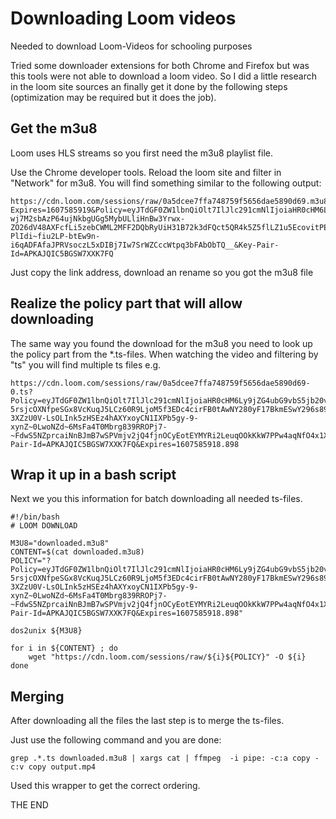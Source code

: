 # Downloading Loom videos
Needed to download Loom-Videos for schooling purposes

Tried some downloader extensions for both Chrome and Firefox but was this tools were not able to download a loom video. So I did a little research in the loom site sources an finally get it done by the following steps (optimization may be required but it does the job).

## Get the m3u8
Loom uses HLS streams so you first need the m3u8 playlist file.

Use the Chrome developer tools. Reload the loom site and filter in "Network" for m3u8. You will find something similar to the following output:

```
https://cdn.loom.com/sessions/raw/0a5dcee7ffa748759f5656dae5890d69.m3u8?Expires=1607585919&Policy=eyJTdGF0ZW1lbnQiOlt7IlJlc291cmNlIjoiaHR0cHM6Ly9jZG4ubG9vbS5jb20vc2Vzc2lvbnMvcmF3LzBhNWRjZWU3ZmZhNzQ4NzU5ZjU2NTZkYWU1ODkwZDY5Lm0zdTgiLCJDb25kaXRpb24iOnsiRGF0ZUxlc3NUaGFuIjp7IkFXUzpFcG9jaFRpbWUiOjE2MDc1ODU5MTl9fX1dfQ__&Signature=brq4RBUwL~nZqCcb50BoQuVmAji4vMHPZ2qtewNd4a9IwjKF7LGWHp9CKqR9CzkQIfgGZeTeH0H5LJVb51TMRckGEwmdxczfvaYn6yUDqhssMKSXDDc15CcYonhFavFE~GOyUvcQczdI9Nkp-wj7M2sbAzP64ujNkbgUGg5MybULliHnBw3Yrwx-ZO26dV48AXFcfLi5zebCWML2MFF2DQbRyUiH31B72k3dFQct5QR4k5Z5flLZ1u5EcovitPEoOJeXnvKts8iTjQrbv-PlIdi~fiu2LP-btEw9n-i6qADFAfaJPRVsoczL5xDIBj7Iw7SrWZCccWtpq3bFAbObTQ__&Key-Pair-Id=APKAJQIC5BGSW7XXK7FQ
```

Just copy the link address, download an rename so you got the m3u8 file

## Realize the policy part that will allow downloading

The same way you found the download for the m3u8 you need to look up the policy part from the \*.ts-files.
When watching the video and filtering by "ts" you will find multiple ts files e.g.

```
https://cdn.loom.com/sessions/raw/0a5dcee7ffa748759f5656dae5890d69-0.ts?Policy=eyJTdGF0ZW1lbnQiOlt7IlJlc291cmNlIjoiaHR0cHM6Ly9jZG4ubG9vbS5jb20vc2Vzc2lvbnMvcmF3LzBhNWRjZWU3ZmZhNzQ4NzU5ZjU2NTZkYWU1ODkwZDY5KiIsIkNvbmRpdGlvbiI6eyJEYXRlTGVzc1RoYW4iOnsiQVdTOkVwb2NoVGltZSI6MTYwNzU4NTkxOX19fV19&Signature=Sq-5rsjcOXNfpeSGx8VcKuqJ5LCz60R9LjoM5f3EDc4cirFB0tAwNY280yF17BkmESwY296s89JKn0r9JnkaKfU0N5tWe2AeMkUt~TrrOAgPWfpXNgqXOb3y4ucs5FJP-3XZzU0V-LsOLInk5zHSEz4hAXYxoyCN1IXPb5gy-9-xynZ~0LwoNZd~6MsFa4T0Mbrg839RROPj7-~FdwS5NZprcaiNnBJmB7wSPVmjv2jQ4fjnOCyEotEYMYRi2LeuqOOkKkW7PPw4aqNfO4x1Xhpy09eh4OuaSKsslWhOatEuNRZvGDD2ABgPBGE0O5FBnOz78ehwAiaJpIdSMS0V8g__&Key-Pair-Id=APKAJQIC5BGSW7XXK7FQ&Expires=1607585918.898
```

## Wrap it up in a bash script

Next we you this information for batch downloading all needed ts-files.

```
#!/bin/bash
# LOOM DOWNLOAD

M3U8="downloaded.m3u8"
CONTENT=$(cat downloaded.m3u8)
POLICY="?Policy=eyJTdGF0ZW1lbnQiOlt7IlJlc291cmNlIjoiaHR0cHM6Ly9jZG4ubG9vbS5jb20vc2Vzc2lvbnMvcmF3LzBhNWRjZWU3ZmZhNzQ4NzU5ZjU2NTZkYWU1ODkwZDY5KiIsIkNvbmRpdGlvbiI6eyJEYXRlTGVzc1RoYW4iOnsiQVdTOkVwb2NoVGltZSI6MTYwNzU4NTkxOX19fV19&Signature=Sq-5rsjcOXNfpeSGx8VcKuqJ5LCz60R9LjoM5f3EDc4cirFB0tAwNY280yF17BkmESwY296s89JKn0r9JnkaKfU0N5tWe2AeMkUt~TrrOAgPWfpXNgqXOb3y4ucs5FJP-3XZzU0V-LsOLInk5zHSEz4hAXYxoyCN1IXPb5gy-9-xynZ~0LwoNZd~6MsFa4T0Mbrg839RROPj7-~FdwS5NZprcaiNnBJmB7wSPVmjv2jQ4fjnOCyEotEYMYRi2LeuqOOkKkW7PPw4aqNfO4x1Xhpy09eh4OuaSKsslWhOatEuNRZvGDD2ABgPBGE0O5FBnOz78ehwAiaJpIdSMS0V8g__&Key-Pair-Id=APKAJQIC5BGSW7XXK7FQ&Expires=1607585918.898"

dos2unix ${M3U8}

for i in ${CONTENT} ; do
	wget "https://cdn.loom.com/sessions/raw/${i}${POLICY}" -O ${i}
done
```

## Merging
After downloading all the files the last step is to merge the ts-files. 

Just use the following command and you are done:

`grep .*.ts downloaded.m3u8 | xargs cat | ffmpeg  -i pipe: -c:a copy -c:v copy output.mp4`

Used this wrapper to get the correct ordering.

THE END
